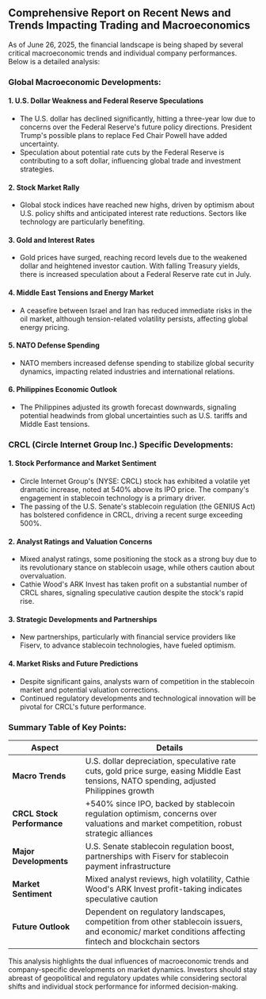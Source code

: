 ## Comprehensive Report on Recent News and Trends Impacting Trading and Macroeconomics

As of June 26, 2025, the financial landscape is being shaped by several critical macroeconomic trends and individual company performances. Below is a detailed analysis:

### Global Macroeconomic Developments:

#### 1. **U.S. Dollar Weakness and Federal Reserve Speculations**
- The U.S. dollar has declined significantly, hitting a three-year low due to concerns over the Federal Reserve's future policy directions. President Trump's possible plans to replace Fed Chair Powell have added uncertainty.
- Speculation about potential rate cuts by the Federal Reserve is contributing to a soft dollar, influencing global trade and investment strategies.

#### 2. **Stock Market Rally**
- Global stock indices have reached new highs, driven by optimism about U.S. policy shifts and anticipated interest rate reductions. Sectors like technology are particularly benefiting.

#### 3. **Gold and Interest Rates**
- Gold prices have surged, reaching record levels due to the weakened dollar and heightened investor caution. With falling Treasury yields, there is increased speculation about a Federal Reserve rate cut in July.

#### 4. **Middle East Tensions and Energy Market**
- A ceasefire between Israel and Iran has reduced immediate risks in the oil market, although tension-related volatility persists, affecting global energy pricing.

#### 5. **NATO Defense Spending**
- NATO members increased defense spending to stabilize global security dynamics, impacting related industries and international relations.

#### 6. **Philippines Economic Outlook**
- The Philippines adjusted its growth forecast downwards, signaling potential headwinds from global uncertainties such as U.S. tariffs and Middle East tensions.

### CRCL (Circle Internet Group Inc.) Specific Developments:

#### 1. **Stock Performance and Market Sentiment**
- Circle Internet Group's (NYSE: CRCL) stock has exhibited a volatile yet dramatic increase, noted at 540% above its IPO price. The company's engagement in stablecoin technology is a primary driver.
- The passing of the U.S. Senate's stablecoin regulation (the GENIUS Act) has bolstered confidence in CRCL, driving a recent surge exceeding 500%.

#### 2. **Analyst Ratings and Valuation Concerns**
- Mixed analyst ratings, some positioning the stock as a strong buy due to its revolutionary stance on stablecoin usage, while others caution about overvaluation.
- Cathie Wood's ARK Invest has taken profit on a substantial number of CRCL shares, signaling speculative caution despite the stock's rapid rise.

#### 3. **Strategic Developments and Partnerships**
- New partnerships, particularly with financial service providers like Fiserv, to advance stablecoin technologies, have fueled optimism.

#### 4. **Market Risks and Future Predictions**
- Despite significant gains, analysts warn of competition in the stablecoin market and potential valuation corrections.
- Continued regulatory developments and technological innovation will be pivotal for CRCL's future performance.

### Summary Table of Key Points:

| Aspect                           | Details                                                                                                                                 |
|----------------------------------|----------------------------------------------------------------------------------------------------------------------------------------|
| **Macro Trends**                 | U.S. dollar depreciation, speculative rate cuts, gold price surge, easing Middle East tensions, NATO spending, adjusted Philippines growth     |
| **CRCL Stock Performance**       | +540% since IPO, backed by stablecoin regulation optimism, concerns over valuations and market competition, robust strategic alliances      |
| **Major Developments**           | U.S. Senate stablecoin regulation boost, partnerships with Fiserv for stablecoin payment infrastructure                                 |
| **Market Sentiment**             | Mixed analyst reviews, high volatility, Cathie Wood's ARK Invest profit-taking indicates speculative caution                              |
| **Future Outlook**               | Dependent on regulatory landscapes, competition from other stablecoin issuers, and economic/ market conditions affecting fintech and blockchain sectors|

This analysis highlights the dual influences of macroeconomic trends and company-specific developments on market dynamics. Investors should stay abreast of geopolitical and regulatory updates while considering sectoral shifts and individual stock performance for informed decision-making.

